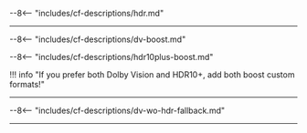 <!-- markdownlint-disable MD041 MD036-->
--8<-- "includes/cf-descriptions/hdr.md"

---
--8<-- "includes/cf-descriptions/dv-boost.md"

--8<-- "includes/cf-descriptions/hdr10plus-boost.md"

!!! info "If you prefer both Dolby Vision and HDR10+, add both boost custom formats!"

---
--8<-- "includes/cf-descriptions/dv-wo-hdr-fallback.md"

---
<!-- markdownlint-enable MD041 MD036-->

